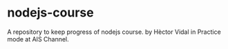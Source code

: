 # nodejs-course
A repository to keep progress of nodejs course. 
by Hèctor Vidal in Practice mode at AIS Channel.
